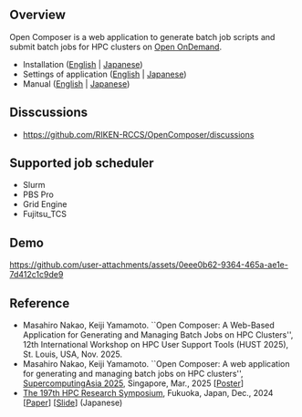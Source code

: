 ## Overview

Open Composer is a web application to generate batch job scripts and submit batch jobs for HPC clusters on [Open OnDemand](https://openondemand.org/).

- Installation (<a href="https://riken-rccs.github.io/OpenComposer/docs/install.html">English</a> | <a href="https://riken-rccs.github.io/OpenComposer/docs/install_ja.html">Japanese</a>)
- Settings of application (<a href="https://riken-rccs.github.io/OpenComposer/docs/application.html">English</a> | <a href="https://riken-rccs.github.io/OpenComposer/docs/application_ja.html">Japanese</a>)
- Manual (<a href="https://riken-rccs.github.io/OpenComposer/docs/manual.html">English</a> | <a href="https://riken-rccs.github.io/OpenComposer/docs/manual_ja.html">Japanese</a>)

## Disscussions
- https://github.com/RIKEN-RCCS/OpenComposer/discussions

## Supported job scheduler
- Slurm
- PBS Pro
- Grid Engine
- Fujitsu_TCS

## Demo
https://github.com/user-attachments/assets/0eee0b62-9364-465a-ae1e-7d412c1c9de9

## Reference
- Masahiro Nakao, Keiji Yamamoto. ``Open Composer: A Web-Based Application for Generating and Managing Batch Jobs on HPC Clusters'', 12th International Workshop on HPC User Support Tools (HUST 2025), St. Louis, USA, Nov. 2025.
- Masahiro Nakao, Keiji Yamamoto. ``Open Composer: A web application for generating and managing batch jobs on HPC clusters'', [SupercomputingAsia 2025](https://sca25.sc-asia.org/), Singapore, Mar., 2025 [[Poster](https://mnakao.net/data/2025/sca.pdf)]
- [The 197th HPC Research Symposium](https://www.ipsj.or.jp/kenkyukai/event/arc251hpc197.html), Fukuoka, Japan, Dec., 2024 [[Paper](https://mnakao.net/data/2024/HPC197.pdf)] [[Slide](https://mnakao.net/data/2024/HPC197-slide.pdf)] (Japanese)
